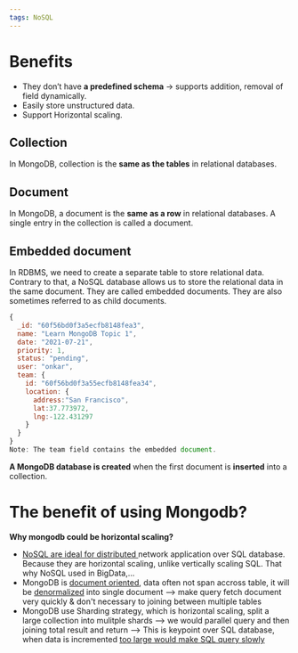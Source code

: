 ```yaml
---
tags: NoSQL
---
```


# Benefits
- They don’t have **a predefined schema** → supports addition, removal of field dynamically.
- Easily store unstructured data.
- Support Horizontal scaling.

## Collection
In MongoDB, collection is the **same as the tables** in relational databases.

## Document
In MongoDB, a document is the **same** **as a row** in relational databases. A single entry in the collection is called a document.

## Embedded document
In RDBMS, we need to create a separate table to store relational data. Contrary to that, a NoSQL database allows us to store the relational data in the same document. They are called embedded documents. They are also sometimes referred to as child documents.

```jsx
{
  _id: "60f56bd0f3a5ecfb8148fea3",
  name: "Learn MongoDB Topic 1",
  date: "2021-07-21",
  priority: 1,
  status: "pending",
  user: "onkar",
  team: {
    id: "60f56bd0f3a55ecfb8148fea34",
    location: {
      address:"San Francisco",
      lat:37.773972,
      lng:-122.431297
    }
  }
}
Note: The team field contains the embedded document.
```

**A MongoDB database is created** when the first document is **inserted** into a collection.


# The benefit of using Mongodb?
**Why mongodb could be horizontal scaling?**
- <ins>NoSQL are ideal for distributed </ins> network application over SQL database. Because they are horizontal scaling, unlike vertically scaling SQL. That why NoSQL used in BigData,...
- MongoDB is <ins>document oriented</ins>, data often not span accross table, it will be <ins>denormalized</ins> into single document --> make query fetch document very quickly & don't necessary to joining between multiple tables
- MongoDB use Sharding strategy, which is horizontal scaling, split a large collection into mulitple shards --> we would parallel query and then joining total result and return --> This is keypoint over SQL database, when data is incremented <ins>too large would make SQL query slowly</ins>